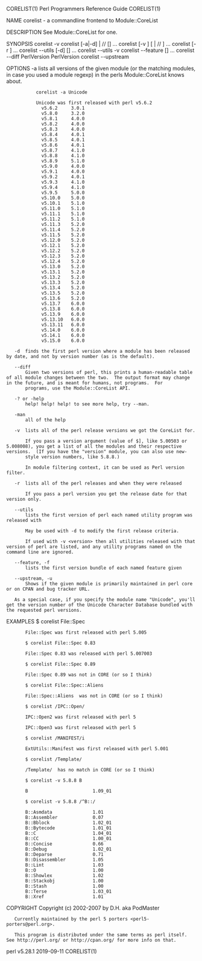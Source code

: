 CORELIST(1)                                                                            Perl Programmers Reference Guide                                                                           CORELIST(1)

NAME
       corelist - a commandline frontend to Module::CoreList

DESCRIPTION
       See Module::CoreList for one.

SYNOPSIS
          corelist -v
          corelist [-a|-d] <ModuleName> | /<ModuleRegex>/ [<ModuleVersion>] ...
          corelist [-v <PerlVersion>] [ <ModuleName> | /<ModuleRegex>/ ] ...
          corelist [-r <PerlVersion>] ...
          corelist --utils [-d] <UtilityName> [<UtilityName>] ...
          corelist --utils -v <PerlVersion>
          corelist --feature <FeatureName> [<FeatureName>] ...
          corelist --diff PerlVersion PerlVersion
          corelist --upstream <ModuleName>

OPTIONS
       -a  lists all versions of the given module (or the matching modules, in case you used a module regexp) in the perls Module::CoreList knows about.

               corelist -a Unicode

               Unicode was first released with perl v5.6.2
                 v5.6.2     3.0.1
                 v5.8.0     3.2.0
                 v5.8.1     4.0.0
                 v5.8.2     4.0.0
                 v5.8.3     4.0.0
                 v5.8.4     4.0.1
                 v5.8.5     4.0.1
                 v5.8.6     4.0.1
                 v5.8.7     4.1.0
                 v5.8.8     4.1.0
                 v5.8.9     5.1.0
                 v5.9.0     4.0.0
                 v5.9.1     4.0.0
                 v5.9.2     4.0.1
                 v5.9.3     4.1.0
                 v5.9.4     4.1.0
                 v5.9.5     5.0.0
                 v5.10.0    5.0.0
                 v5.10.1    5.1.0
                 v5.11.0    5.1.0
                 v5.11.1    5.1.0
                 v5.11.2    5.1.0
                 v5.11.3    5.2.0
                 v5.11.4    5.2.0
                 v5.11.5    5.2.0
                 v5.12.0    5.2.0
                 v5.12.1    5.2.0
                 v5.12.2    5.2.0
                 v5.12.3    5.2.0
                 v5.12.4    5.2.0
                 v5.13.0    5.2.0
                 v5.13.1    5.2.0
                 v5.13.2    5.2.0
                 v5.13.3    5.2.0
                 v5.13.4    5.2.0
                 v5.13.5    5.2.0
                 v5.13.6    5.2.0
                 v5.13.7    6.0.0
                 v5.13.8    6.0.0
                 v5.13.9    6.0.0
                 v5.13.10   6.0.0
                 v5.13.11   6.0.0
                 v5.14.0    6.0.0
                 v5.14.1    6.0.0
                 v5.15.0    6.0.0

       -d  finds the first perl version where a module has been released by date, and not by version number (as is the default).

       --diff
           Given two versions of perl, this prints a human-readable table of all module changes between the two.  The output format may change in the future, and is meant for humans, not programs.  For
           programs, use the Module::CoreList API.

       -? or -help
           help! help! help! to see more help, try --man.

       -man
           all of the help

       -v  lists all of the perl release versions we got the CoreList for.

           If you pass a version argument (value of $], like 5.00503 or 5.008008), you get a list of all the modules and their respective versions.  (If you have the "version" module, you can also use new-
           style version numbers, like 5.8.8.)

           In module filtering context, it can be used as Perl version filter.

       -r  lists all of the perl releases and when they were released

           If you pass a perl version you get the release date for that version only.

       --utils
           lists the first version of perl each named utility program was released with

           May be used with -d to modify the first release criteria.

           If used with -v <version> then all utilities released with that version of perl are listed, and any utility programs named on the command line are ignored.

       --feature, -f
           lists the first version bundle of each named feature given

       --upstream, -u
           Shows if the given module is primarily maintained in perl core or on CPAN and bug tracker URL.

       As a special case, if you specify the module name "Unicode", you'll get the version number of the Unicode Character Database bundled with the requested perl versions.

EXAMPLES
           $ corelist File::Spec

           File::Spec was first released with perl 5.005

           $ corelist File::Spec 0.83

           File::Spec 0.83 was released with perl 5.007003

           $ corelist File::Spec 0.89

           File::Spec 0.89 was not in CORE (or so I think)

           $ corelist File::Spec::Aliens

           File::Spec::Aliens  was not in CORE (or so I think)

           $ corelist /IPC::Open/

           IPC::Open2 was first released with perl 5

           IPC::Open3 was first released with perl 5

           $ corelist /MANIFEST/i

           ExtUtils::Manifest was first released with perl 5.001

           $ corelist /Template/

           /Template/  has no match in CORE (or so I think)

           $ corelist -v 5.8.8 B

           B                        1.09_01

           $ corelist -v 5.8.8 /^B::/

           B::Asmdata               1.01
           B::Assembler             0.07
           B::Bblock                1.02_01
           B::Bytecode              1.01_01
           B::C                     1.04_01
           B::CC                    1.00_01
           B::Concise               0.66
           B::Debug                 1.02_01
           B::Deparse               0.71
           B::Disassembler          1.05
           B::Lint                  1.03
           B::O                     1.00
           B::Showlex               1.02
           B::Stackobj              1.00
           B::Stash                 1.00
           B::Terse                 1.03_01
           B::Xref                  1.01

COPYRIGHT
       Copyright (c) 2002-2007 by D.H. aka PodMaster

       Currently maintained by the perl 5 porters <perl5-porters@perl.org>.

       This program is distributed under the same terms as perl itself.  See http://perl.org/ or http://cpan.org/ for more info on that.

perl v5.28.1                                                                                      2019-09-11                                                                                      CORELIST(1)
